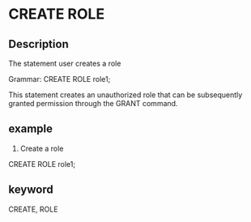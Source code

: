 # CREATE ROLE
## Description
The statement user creates a role

Grammar:
CREATE ROLE role1;

This statement creates an unauthorized role that can be subsequently granted permission through the GRANT command.

## example

1. Create a role

CREATE ROLE role1;

## keyword
CREATE, ROLE


